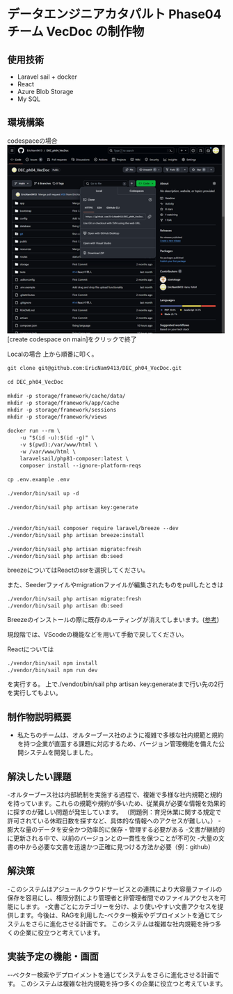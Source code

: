 # データエンジニアカタパルト Phase04 チーム VecDoc の制作物

## 使用技術
- Laravel sail + docker
- React
- Azure Blob Storage
- My SQL

## 環境構築

codespaceの場合  
<img src="public/imgs/codespace_route.png" width="500">  
[create codespace on main]をクリックで終了


Localの場合
上から順番に叩く。

```
git clone git@github.com:EricNam9413/DEC_ph04_VecDoc.git

cd DEC_ph04_VecDoc

mkdir -p storage/framework/cache/data/
mkdir -p storage/framework/app/cache
mkdir -p storage/framework/sessions
mkdir -p storage/framework/views

docker run --rm \
    -u "$(id -u):$(id -g)" \
    -v $(pwd):/var/www/html \
    -w /var/www/html \
    laravelsail/php81-composer:latest \
    composer install --ignore-platform-reqs

cp .env.example .env

./vendor/bin/sail up -d

./vendor/bin/sail php artisan key:generate


./vendor/bin/sail composer require laravel/breeze --dev
./vendor/bin/sail php artisan breeze:install

./vendor/bin/sail php artisan migrate:fresh
./vendor/bin/sail php artisan db:seed

```
breezeについてはReactのssrを選択してください。

また、Seederファイルやmigrationファイルが編集されたものをpullしたときは
```
./vendor/bin/sail php artisan migrate:fresh
./vendor/bin/sail php artisan db:seed
```

Breezeのインストールの際に既存のルーティングが消えてしまいます。([参考](https://biz.addisteria.com/breeze_routes_disappear/))

現段階では、VScodeの機能などを用いて手動で戻してください。

Reactについては
```
./vendor/bin/sail npm install
./vendor/bin/sail npm run dev
```
を実行する。
上で./vendor/bin/sail php artisan key:generateまで行い先の2行を実行してもよい。


## 制作物説明概要

- 私たちのチームは、オルターブース社のように複雑で多様な社内規範と規約を持つ企業が直面する課題に対応するため、バージョン管理機能を備えた公開システムを開発しました。

## 解決したい課題

-オルターブース社は内部統制を実施する過程で、複雑で多様な社内規範と規約を持っています。これらの規範や規約が多いため、従業員が必要な情報を効果的に探すのが難しい問題が発生しています。
（問題例：育児休業に関する規定で許可されている休暇日数を探すなど、具体的な情報へのアクセスが難しい。）
-膨大な量のデータを安全かつ効率的に保存・管理する必要がある
-文書が継続的に更新される中で、以前のバージョンとの一貫性を保つことが不可欠
-大量の文書の中から必要な文書を迅速かつ正確に見つける方法か必要（例：github）


## 解決策

-このシステムはアジュールクラウドサービスとの連携により大容量ファイルの保存を容易にし、権限分割により管理者と非管理者間でのファイルアクセスを可能にします。
-文書ごとにカテゴリーを分け、より使いやすい文書アクセスを提供します。今後は、RAGを利用した-ベクター検索やデプロイメントを通じてシステムをさらに進化させる計画です。
このシステムは複雑な社内規範を持つ多くの企業に役立つと考えています。

## 実装予定の機能・画面

--ベクター検索やデプロイメントを通じてシステムをさらに進化させる計画です。
このシステムは複雑な社内規範を持つ多くの企業に役立つと考えています。